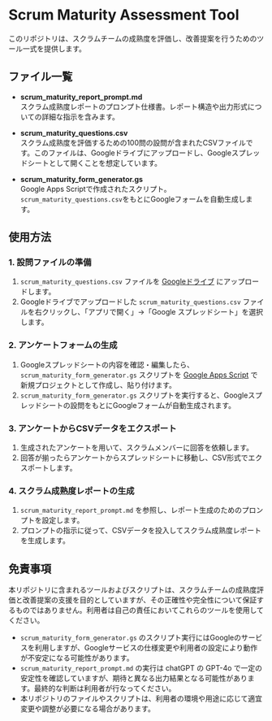 # Scrum Maturity Assessment Tool

このリポジトリは、スクラムチームの成熟度を評価し、改善提案を行うためのツール一式を提供します。

## ファイル一覧

- **scrum_maturity_report_prompt.md**  
  スクラム成熟度レポートのプロンプト仕様書。レポート構造や出力形式についての詳細な指示を含みます。

- **scrum_maturity_questions.csv**  
  スクラム成熟度を評価するための100問の設問が含まれたCSVファイルです。このファイルは、Googleドライブにアップロードし、Googleスプレッドシートとして開くことを想定しています。

- **scrum_maturity_form_generator.gs**  
  Google Apps Scriptで作成されたスクリプト。`scrum_maturity_questions.csv`をもとにGoogleフォームを自動生成します。

## 使用方法

### 1. 設問ファイルの準備

1. `scrum_maturity_questions.csv` ファイルを [Googleドライブ](https://drive.google.com/) にアップロードします。
2. Googleドライブでアップロードした `scrum_maturity_questions.csv` ファイルを右クリックし、「アプリで開く」→「Google スプレッドシート」を選択します。

### 2. アンケートフォームの生成

1. Googleスプレッドシートの内容を確認・編集したら、`scrum_maturity_form_generator.gs` スクリプトを [Google Apps Script](https://script.google.com/) で新規プロジェクトとして作成し、貼り付けます。
2. `scrum_maturity_form_generator.gs` スクリプトを実行すると、Googleスプレッドシートの設問をもとにGoogleフォームが自動生成されます。

### 3. アンケートからCSVデータをエクスポート

1. 生成されたアンケートを用いて、スクラムメンバーに回答を依頼します。
2. 回答が揃ったらアンケートからスプレッドシートに移動し、CSV形式でエクスポートします。

### 4. スクラム成熟度レポートの生成

1. `scrum_maturity_report_prompt.md` を参照し、レポート生成のためのプロンプトを設定します。
2. プロンプトの指示に従って、CSVデータを投入してスクラム成熟度レポートを生成します。

## 免責事項

本リポジトリに含まれるツールおよびスクリプトは、スクラムチームの成熟度評価と改善提案の支援を目的としていますが、その正確性や完全性について保証するものではありません。利用者は自己の責任においてこれらのツールを使用してください。

- `scrum_maturity_form_generator.gs` のスクリプト実行にはGoogleのサービスを利用しますが、Googleサービスの仕様変更や利用者の設定により動作が不安定になる可能性があります。
- `scrum_maturity_report_prompt.md` の実行は chatGPT の GPT-4o で一定の安定性を確認していますが、期待と異なる出力結果となる可能性があります。最終的な判断は利用者が行なってください。
- 本リポジトリのファイルやスクリプトは、利用者の環境や用途に応じて適宜変更や調整が必要になる場合があります。
